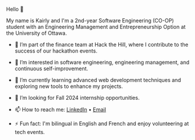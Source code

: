 Hello 👋

My name is Kairly and I'm a 2nd-year Software Engineering (CO-OP) student with an Engineering Management and Entrepreneurship Option at the University of Ottawa.

- 💼 I’m part of the finance team at Hack the Hill, where I contribute to the success of our hackathon events.
  
- 👀 I’m interested in software engineering, engineering management, and continuous self-improvement.
  
- 🌱 I’m currently learning advanced web development techniques and exploring new tools to enhance my projects.
  
- 🤝 I’m looking for Fall 2024 internship opportunities.
  
- 📫 How to reach me: [LinkedIn](https://www.linkedin.com/in/kairly-t-892983235/) • [Email](mailto:kairly.tauk@outlook.com)
  
- ⚡️ Fun fact: I'm bilingual in English and French and enjoy volunteering at tech events.
